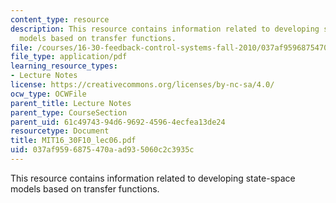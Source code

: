 ```yaml
---
content_type: resource
description: This resource contains information related to developing state-space
  models based on transfer functions.
file: /courses/16-30-feedback-control-systems-fall-2010/037af9596875470aad935060c2c3935c_MIT16_30F10_lec06.pdf
file_type: application/pdf
learning_resource_types:
- Lecture Notes
license: https://creativecommons.org/licenses/by-nc-sa/4.0/
ocw_type: OCWFile
parent_title: Lecture Notes
parent_type: CourseSection
parent_uid: 61c49743-94d6-9692-4596-4ecfea13de24
resourcetype: Document
title: MIT16_30F10_lec06.pdf
uid: 037af959-6875-470a-ad93-5060c2c3935c
---
```

This resource contains information related to developing state-space models based on transfer functions.